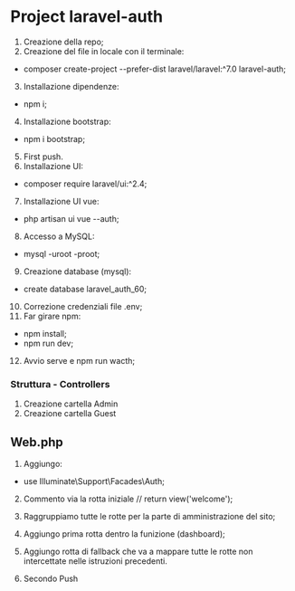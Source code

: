# Project laravel-auth

1. Creazione della repo;
2. Creazione del file in locale con il terminale:
- composer create-project --prefer-dist laravel/laravel:^7.0 laravel-auth;
3. Installazione dipendenze:
- npm i;
4. Installazione bootstrap:
- npm i bootstrap;
5. First push.
6. Installazione UI:
- composer require laravel/ui:^2.4;
7. Installazione UI vue:
- php artisan ui vue --auth;
8. Accesso a MySQL:
- mysql -uroot -proot;
9. Creazione database (mysql):
- create database laravel_auth_60;
10. Correzione credenziali file .env;
11. Far girare npm:
- npm install;
- npm run dev;
12. Avvio serve e npm run wacth;

### Struttura - Controllers
1. Creazione cartella Admin
2. Creazione cartella Guest

## Web.php
1. Aggiungo:
- use Illuminate\Support\Facades\Auth;
2. Commento via la rotta iniziale // return view('welcome');
3. Raggruppiamo tutte le rotte per la parte di amministrazione del sito;
4. Aggiungo prima rotta dentro la funizione (dashboard);
5. Aggiungo rotta di fallback che va a mappare tutte le rotte non intercettate nelle istruzioni precedenti.



13. Secondo Push